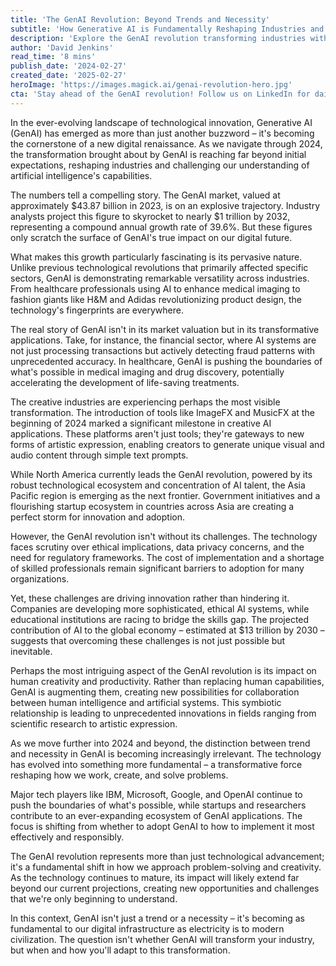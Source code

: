 ```yaml
---
title: 'The GenAI Revolution: Beyond Trends and Necessity'
subtitle: 'How Generative AI is Fundamentally Reshaping Industries and Innovation'
description: 'Explore the GenAI revolution transforming industries with nearly $1 trillion projected market growth by 2032. Delve into the capabilities reshaping healthcare, creative arts, and beyond, making GenAI fundamental to our digital future.'
author: 'David Jenkins'
read_time: '8 mins'
publish_date: '2024-02-27'
created_date: '2025-02-27'
heroImage: 'https://images.magick.ai/genai-revolution-hero.jpg'
cta: 'Stay ahead of the GenAI revolution! Follow us on LinkedIn for daily insights into the latest developments in Generative AI and its impact across industries.'
---
```


In the ever-evolving landscape of technological innovation, Generative AI (GenAI) has emerged as more than just another buzzword – it's becoming the cornerstone of a new digital renaissance. As we navigate through 2024, the transformation brought about by GenAI is reaching far beyond initial expectations, reshaping industries and challenging our understanding of artificial intelligence's capabilities.

The numbers tell a compelling story. The GenAI market, valued at approximately $43.87 billion in 2023, is on an explosive trajectory. Industry analysts project this figure to skyrocket to nearly $1 trillion by 2032, representing a compound annual growth rate of 39.6%. But these figures only scratch the surface of GenAI's true impact on our digital future.

What makes this growth particularly fascinating is its pervasive nature. Unlike previous technological revolutions that primarily affected specific sectors, GenAI is demonstrating remarkable versatility across industries. From healthcare professionals using AI to enhance medical imaging to fashion giants like H&M and Adidas revolutionizing product design, the technology's fingerprints are everywhere.

The real story of GenAI isn't in its market valuation but in its transformative applications. Take, for instance, the financial sector, where AI systems are not just processing transactions but actively detecting fraud patterns with unprecedented accuracy. In healthcare, GenAI is pushing the boundaries of what's possible in medical imaging and drug discovery, potentially accelerating the development of life-saving treatments.

The creative industries are experiencing perhaps the most visible transformation. The introduction of tools like ImageFX and MusicFX at the beginning of 2024 marked a significant milestone in creative AI applications. These platforms aren't just tools; they're gateways to new forms of artistic expression, enabling creators to generate unique visual and audio content through simple text prompts.

While North America currently leads the GenAI revolution, powered by its robust technological ecosystem and concentration of AI talent, the Asia Pacific region is emerging as the next frontier. Government initiatives and a flourishing startup ecosystem in countries across Asia are creating a perfect storm for innovation and adoption.

However, the GenAI revolution isn't without its challenges. The technology faces scrutiny over ethical implications, data privacy concerns, and the need for regulatory frameworks. The cost of implementation and a shortage of skilled professionals remain significant barriers to adoption for many organizations.

Yet, these challenges are driving innovation rather than hindering it. Companies are developing more sophisticated, ethical AI systems, while educational institutions are racing to bridge the skills gap. The projected contribution of AI to the global economy – estimated at $13 trillion by 2030 – suggests that overcoming these challenges is not just possible but inevitable.

Perhaps the most intriguing aspect of the GenAI revolution is its impact on human creativity and productivity. Rather than replacing human capabilities, GenAI is augmenting them, creating new possibilities for collaboration between human intelligence and artificial systems. This symbiotic relationship is leading to unprecedented innovations in fields ranging from scientific research to artistic expression.

As we move further into 2024 and beyond, the distinction between trend and necessity in GenAI is becoming increasingly irrelevant. The technology has evolved into something more fundamental – a transformative force reshaping how we work, create, and solve problems.

Major tech players like IBM, Microsoft, Google, and OpenAI continue to push the boundaries of what's possible, while startups and researchers contribute to an ever-expanding ecosystem of GenAI applications. The focus is shifting from whether to adopt GenAI to how to implement it most effectively and responsibly.

The GenAI revolution represents more than just technological advancement; it's a fundamental shift in how we approach problem-solving and creativity. As the technology continues to mature, its impact will likely extend far beyond our current projections, creating new opportunities and challenges that we're only beginning to understand.

In this context, GenAI isn't just a trend or a necessity – it's becoming as fundamental to our digital infrastructure as electricity is to modern civilization. The question isn't whether GenAI will transform your industry, but when and how you'll adapt to this transformation.